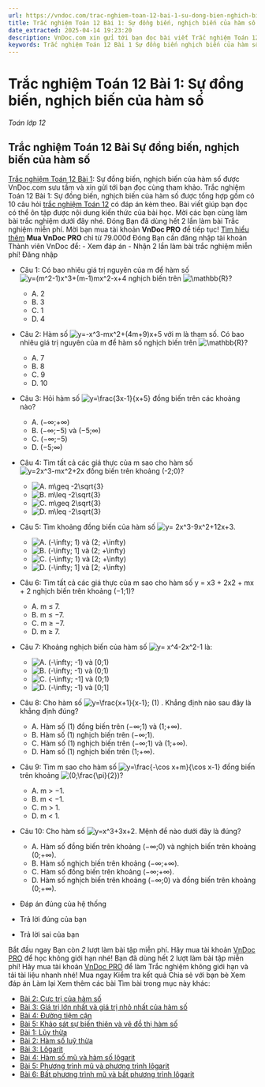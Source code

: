 ```yaml
---
url: https://vndoc.com/trac-nghiem-toan-12-bai-1-su-dong-bien-nghich-bien-cua-ham-so-291470
title: Trắc nghiệm Toán 12 Bài 1: Sự đồng biến, nghịch biến của hàm số - Toán lớp 12 - VnDoc.com
date_extracted: 2025-04-14 19:23:20
description: VnDoc.com xin gửi tới bạn đọc bài viết Trắc nghiệm Toán 12 Bài 1: Sự đồng biến, nghịch biến của hàm số để bạn đọc cùng tham khảo.
keywords: Trắc nghiệm Toán 12 Bài 1 Sự đồng biến nghịch biến của hàm số,Trắc nghiệm Toán 12 Bài 1,Sự đồng biến nghịch biến của hàm số,trắc nghiệm toán 12,toán 12,toán 12 bài 1
---
```


# Trắc nghiệm Toán 12 Bài 1: Sự đồng biến, nghịch biến của hàm số
 _Toán lớp 12_
## Trắc nghiệm Toán 12 Bài Sự đồng biến, nghịch biến của hàm số
[Trắc nghiệm Toán 12 Bài 1](<https://vndoc.com/trac-nghiem-toan-12-bai-1-su-dong-bien-nghich-bien-cua-ham-so-291470>): Sự đồng biến, nghịch biến của hàm số được VnDoc.com sưu tầm và xin gửi tới bạn đọc cùng tham khảo.
Trắc nghiệm Toán 12 Bài 1: Sự đồng biến, nghịch biến của hàm số được tổng hợp gồm có 10 câu hỏi [trắc nghiệm Toán 12](<https://vndoc.com/test-mon-toan-lop12>) có đáp án kèm theo. Bài viết giúp bạn đọc có thể ôn tập được nội dung kiến thức của bài học. Mời các bạn cùng làm bài trắc nghiệm dưới đây nhé.
Đóng
Bạn đã dùng hết 2 lần làm bài Trắc nghiệm miễn phí. Mời bạn mua tài khoản **VnDoc PRO** để tiếp tục\! [Tìm hiểu thêm](</pro>)
**Mua VnDoc PRO** chỉ từ 79.000đ
Đóng
Bạn cần đăng nhập tài khoản Thành viên VnDoc để:
\- Xem đáp án
\- Nhận 2 lần làm bài trắc nghiệm miễn phí\!
Đăng nhập 
  * Câu 1:
Có bao nhiêu giá trị nguyên của m để hàm số ![y=\(m^2-1\)x^3+\(m-1\)mx^2-x+4](https://tex.vdoc.vn?tex=y%3D\(m%5E2-1\)x%5E3%2B\(m-1\)mx%5E2-x%2B4) nghịch biến trên ![\\mathbb{R}](https://tex.vdoc.vn?tex=%5Cmathbb%7BR%7D)?
    * A. 2
    * B. 3
    * C. 1
    * D. 4
  * Câu 2:
Hàm số ![y=-x^3-mx^2+\(4m+9\)x+5](https://tex.vdoc.vn?tex=y%3D-x%5E3-mx%5E2%2B\(4m%2B9\)x%2B5) với m là tham số. Có bao nhiêu giá trị nguyên của m để hàm số nghịch biến trên ![\\mathbb{R}](https://tex.vdoc.vn?tex=%5Cmathbb%7BR%7D)?
    * A. 7
    * B. 8
    * C. 9
    * D. 10
  * Câu 3:
Hỏi hàm số ![y=\\frac{3x-1}{x+5}](https://tex.vdoc.vn?tex=y%3D%5Cfrac%7B3x-1%7D%7Bx%2B5%7D) đồng biến trên các khoảng nào?
    * A. \(−∞;+∞\)
    * B. \(−∞;−5\) và \(−5;∞\)
    * C. \(−∞;−5\)
    * D. \(−5;∞\)
  * Câu 4:
Tìm tất cả các giá thực của m sao cho hàm số ![y=2x^3-mx^2+2x](https://tex.vdoc.vn?tex=y%3D2x%5E3-mx%5E2%2B2x) đồng biến trên khoảng \(-2;0\)?
    * ![A. m\\geq -2\\sqrt{3}](https://tex.vdoc.vn?tex=A.%20m%5Cgeq%20-2%5Csqrt%7B3%7D)
    * ![B. m\\leq -2\\sqrt{3}](https://tex.vdoc.vn?tex=B.%20m%5Cleq%20-2%5Csqrt%7B3%7D)
    * ![C. m\\geq 2\\sqrt{3}](https://tex.vdoc.vn?tex=C.%20m%5Cgeq%202%5Csqrt%7B3%7D)
    * ![D. m\\leq -2\\sqrt{3}](https://tex.vdoc.vn?tex=D.%20m%5Cleq%20-2%5Csqrt%7B3%7D)
  * Câu 5:
Tìm khoảng đồng biến của hàm số ![y= 2x^3-9x^2+12x+3](https://tex.vdoc.vn?tex=y%3D%202x%5E3-9x%5E2%2B12x%2B3).
    * ![A. \(-\\infty; 1\) và \(2; +\\infty\)](https://tex.vdoc.vn?tex=A.%20\(-%5Cinfty%3B%201\)%20v%C3%A0%20\(2%3B%20%2B%5Cinfty\))
    * ![B. \(-\\infty; 1\] và \(2; +\\infty\)](https://tex.vdoc.vn?tex=B.%20\(-%5Cinfty%3B%201%5D%20v%C3%A0%20\(2%3B%20%2B%5Cinfty\))
    * ![C. \(-\\infty; 1\) và \[2; +\\infty\)](https://tex.vdoc.vn?tex=C.%20\(-%5Cinfty%3B%201\)%20v%C3%A0%20%5B2%3B%20%2B%5Cinfty\))
    * ![D. \(-\\infty; 1\] và \[2; +\\infty\)](https://tex.vdoc.vn?tex=D.%20\(-%5Cinfty%3B%201%5D%20v%C3%A0%20%5B2%3B%20%2B%5Cinfty\))
  * Câu 6:
Tìm tất cả các giá thực của m sao cho hàm số y = x3 \+ 2x2 \+ mx + 2 nghịch biến trên khoảng \(−1;1\)?
    * A. m ≤ 7.
    * B. m ≤ −7.
    * C. m ≥ −7.
    * D. m ≥ 7.
  * Câu 7:
Khoảng nghịch biến của hàm số ![y= x^4-2x^2-1](https://tex.vdoc.vn?tex=y%3D%20x%5E4-2x%5E2-1) là:
    * ![A. \(-\\infty; -1\) và \[0;1\)](https://tex.vdoc.vn?tex=A.%20\(-%5Cinfty%3B%20-1\)%20v%C3%A0%20%5B0%3B1\))
    * ![B. \(-\\infty; -1\) và \(0;1\)](https://tex.vdoc.vn?tex=B.%20\(-%5Cinfty%3B%20-1\)%20v%C3%A0%20\(0%3B1\))
    * ![C. \(-\\infty; -1\] và \(0;1\)](https://tex.vdoc.vn?tex=C.%20\(-%5Cinfty%3B%20-1%5D%20v%C3%A0%20\(0%3B1\))
    * ![D. \(-\\infty; -1\) và \[0;1\]](https://tex.vdoc.vn?tex=D.%20\(-%5Cinfty%3B%20-1\)%20v%C3%A0%20%5B0%3B1%5D)
  * Câu 8:
Cho hàm số ![y=\\frac{x+1}{x-1};](https://tex.vdoc.vn?tex=y%3D%5Cfrac%7Bx%2B1%7D%7Bx-1%7D%3B) \(1\) . Khẳng định nào sau đây là khẳng định đúng?
    * A. Hàm số \(1\) đồng biến trên \(−∞;1\) và \(1;+∞\).
    * B. Hàm số \(1\) nghịch biến trên \(−∞;1\).
    * C. Hàm số \(1\) nghịch biến trên \(−∞;1\) và \(1;+∞\).
    * D. Hàm số \(1\) nghịch biến trên \(1;+∞\).
  * Câu 9:
Tìm m sao cho hàm số ![y=\\frac{-\\cos x+m}{\\cos x-1}](https://tex.vdoc.vn?tex=y%3D%5Cfrac%7B-%5Ccos%20x%2Bm%7D%7B%5Ccos%20x-1%7D) đồng biến trên khoảng ![\(0;\\frac{\\pi}{2}\)](https://tex.vdoc.vn?tex=\(0%3B%5Cfrac%7B%5Cpi%7D%7B2%7D\))?
    * A. m > −1.
    * B. m < −1.
    * C. m > 1.
    * D. m < 1.
  * Câu 10:
Cho hàm số ![y=x^3+3x+2](https://tex.vdoc.vn?tex=y%3Dx%5E3%2B3x%2B2). Mệnh đề nào dưới đây là đúng?
    * A. Hàm số đồng biến trên khoảng \(−∞;0\) và nghịch biến trên khoảng \(0;+∞\).
    * B. Hàm số nghịch biến trên khoảng \(−∞;+∞\).
    * C. Hàm số đồng biến trên khoảng \(−∞;+∞\).
    * D. Hàm số nghịch biến trên khoảng \(−∞;0\) và đồng biến trên khoảng \(0;+∞\).

  * Đáp án đúng của hệ thống
  * Trả lời đúng của bạn
  * Trả lời sai của bạn

Bắt đầu ngay
Bạn còn _2_ lượt làm bài tập miễn phí. Hãy mua tài khoản [VnDoc PRO](</pro>) để học không giới hạn nhé\!  Bạn đã dùng hết 2 lượt làm bài tập miễn phí\! Hãy mua tài khoản [VnDoc PRO](</pro>) để làm Trắc nghiệm không giới hạn và tải tài liệu nhanh nhé\!  Mua ngay
Kiểm tra kết quả Chia sẻ với bạn bè Xem đáp án Làm lại
Xem thêm các bài Tìm bài trong mục này khác:
  * [Bài 2: Cực trị của hàm số](</trac-nghiem-toan-12-bai-2-cuc-tri-cua-ham-so-291473>)
  * [Bài 3: Giá trị lớn nhất và giá trị nhỏ nhất của hàm số](</trac-nghiem-toan-12-bai-3-gia-tri-lon-nhat-va-gia-tri-nho-nhat-cua-ham-so-291475>)
  * [Bài 4: Đường tiệm cận](</trac-nghiem-toan-12-bai-4-duong-tiem-can-291477>)
  * [Bài 5: Khảo sát sự biến thiên và vẽ đồ thị hàm số](</trac-nghiem-toan-12-bai-5-khao-sat-su-bien-thien-va-ve-do-thi-ham-so-291482>)
  * [Bài 1: Lũy thừa](</trac-nghiem-toan-12-bai-1-luy-thua-291580>)
  * [Bài 2: Hàm số luỹ thừa](</trac-nghiem-toan-12-bai-2-ham-so-luy-thua-291585>)
  * [Bài 3: Lôgarit](</trac-nghiem-toan-12-bai-3-logarit-291588>)
  * [Bài 4: Hàm số mũ và hàm số lôgarit](</trac-nghiem-toan-12-bai-4-ham-so-mu-va-ham-so-logarit-291590>)
  * [Bài 5: Phương trình mũ và phương trình lôgarit](</trac-nghiem-toan-12-bai-5-phuong-trinh-mu-va-phuong-trinh-logarit-291594>)
  * [Bài 6: Bất phương trình mũ và bất phương trình lôgarit](</trac-nghiem-toan-12-bai-6-bat-phuong-trinh-mu-va-bat-phuong-trinh-logarit-291595>)

